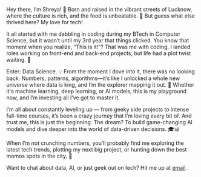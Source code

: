Hey there, I’m Shreya! 👋 Born and raised in the vibrant streets of Lucknow, where the culture is rich, and the food is unbeatable. 🍛 But guess what else thrived here? My love for tech!

It all started with me dabbling in coding during my BTech in Computer Science, but it wasn’t until my 3rd year that things clicked. You know that moment when you realize, “This is it!”? That was me with coding. I landed roles working on front-end and back-end projects, but life had a plot twist waiting. 🎯

Enter: Data Science. 💡 From the moment I dove into it, there was no looking back. Numbers, patterns, algorithms—it’s like I unlocked a whole new universe where data is king, and I’m the explorer mapping it out. 🚀 Whether it's machine learning, deep learning, or AI models, this is my playground now, and I’m investing all I’ve got to master it.

I’m all about constantly leveling up — from geeky side projects to intense full-time courses, it’s been a crazy journey that I’m loving every bit of. And trust me, this is just the beginning. The dream? To build game-changing AI models and dive deeper into the world of data-driven decisions. 🎓📊

When I’m not crunching numbers, you’ll probably find me exploring the latest tech trends, plotting my next big project, or hunting down the best momos spots in the city. 🥟

Want to chat about data, AI, or just geek out on tech? Hit me up at <a href="mailto:shreyamain99@gmail.com">email</a>
.

<!---
shreya1m/shreya is a ✨ special ✨ repository because its `README.md` (this file) appears on your GitHub profile.
You can click the Preview link to take a look at your changes.
--->
